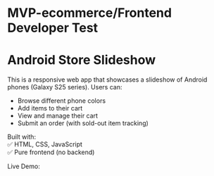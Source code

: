 # MVP-ecommerce/Frontend Developer Test 

# Android Store Slideshow

This is a responsive web app that showcases a slideshow of Android phones (Galaxy S25 series). Users can:

- Browse different phone colors
- Add items to their cart
- View and manage their cart
- Submit an order (with sold-out item tracking)

Built with:  
✅ HTML, CSS, JavaScript  
✅ Pure frontend (no backend)

Live Demo: 
